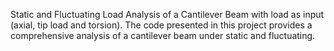 Static and Fluctuating Load Analysis of a Cantilever Beam with load as input (axial, tip load and torsion). The code presented in this project provides a comprehensive analysis of a cantilever beam under static and fluctuating.
